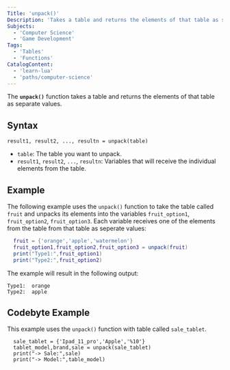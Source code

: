```yaml
---
Title: 'unpack()'
Description: 'Takes a table and returns the elements of that table as separate values.'
Subjects:
  - 'Computer Science'
  - 'Game Development'
Tags:
  - 'Tables'
  - 'Functions'
CatalogContent:
  - 'learn-lua'
  - 'paths/computer-science'
---
```


The **`unpack()`** function takes a table and returns the elements of that table as separate values.

## Syntax

```pseudo
result1, result2, ..., resultn = unpack(table)
```

- `table`: The table you want to unpack.
- `result1`, `result2`, `...`, `resultn`: Variables that will receive the individual elements from the table.

## Example

The following example uses the `unpack()` function to take the table called `fruit` and unpacks its elements into the variables `fruit_option1`, `fruit_option2`, `fruit_option3`. Each variable receives one of the elements from the table from that table as seperate values:

```lua
  fruit = {'orange','apple','watermelon'}
  fruit_option1,fruit_option2,fruit_option3 = unpack(fruit)
  print("Type1:",fruit_option1)
  print("Type2:",fruit_option2)
```

The example will result in the following output:

```shell
Type1:  orange
Type2:  apple
```

## Codebyte Example

This example uses the `unpack()` function with table called `sale_tablet`.

```codebyte/lua
  sale_tablet = {'Ipad_11_pro','Apple','%10'}
  tablet_model,brand,sale = unpack(sale_tablet)
  print("-> Sale:",sale)
  print("-> Model:",table_model)
```
